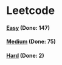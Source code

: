 # Leetcode

<h4><a href="https://github.com/lon-yang/leetcode/blob/master/docs/Easy.md">Easy</a>  (Done: 147)</h4>
<h4><a href="https://github.com/lon-yang/leetcode/blob/master/docs/Medium.md">Medium</a>  (Done: 75)</h4>
<h4><a href="https://github.com/lon-yang/leetcode/blob/master/docs/Hard.md">Hard</a>  (Done: 2)</h4>